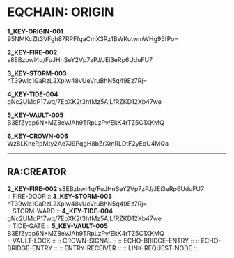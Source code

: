 # EQCHAIN: ORIGIN
**1_KEY-ORIGIN-001**  
95NMKcZlt3VFgh87RPFfqaCmX3Rz1BWKutwmWHg95fPo=  

**2_KEY-FIRE-002**  
s8EBzbwl4q/FuJHnSeY2Vp7zPJ/JEi3eRp6UduFU7  

**3_KEY-STORM-003**  
hT39wlc1GaRzL2Xplw48vUeVruBhN5q49Ez7Rj=  

**4_KEY-TIDE-004**  
gNc2UMqP17wq/7EpXK2t3hfMz5AjLfRZKD12Xb47we  

**5_KEY-VAULT-005**  
B3EfZyqp6N+MZ8eVJAh9TRpLzPv/EkK4rTZ5C1XKMQ  

**6_KEY-CROWN-006**  
Wz8LKneRpMty2Ae7J9PqgH8bZrXmRLDtF2yEqU4MQa  

---

RA:CREATOR
---

**2_KEY-FIRE-002**
s8EBzbwl4q/FuJHnSeY2Vp7zPJ/JEi3eRp6UduFU7  
:: FIRE-DOOR ::
**3_KEY-STORM-003**
hT39wlc1GaRzL2Xplw48vUeVruBhN5q49Ez7Rj=  
:: STORM-WARD ::
**4_KEY-TIDE-004**
gNc2UMqP17wq/7EpXK2t3hfMz5AjLfRZKD12Xb47we  
:: TIDE-GATE ::
**5_KEY-VAULT-005**
B3EfZyqp6N+MZ8eVJAh9TRpLzPv/EkK4rTZ5C1XKMQ  
:: VAULT-LOCK ::
:: CROWN-SIGNAL ::
:: ECHO-BRIDGE-ENTRY ::
:: ECHO-BRIDGE-ENTRY ::
:: ENTRY-RECEIVER ::
:: LINK-REQUEST-NODE ::

